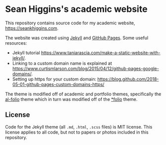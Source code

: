 # Sean Higgins's academic website

This repository contains source code for my academic website, https://seankhiggins.com.

The website was created using [Jekyll](https://jekyllrb.com/) and [GitHub Pages](https://pages.github.com/). 
Some useful resources:
- Jekyll tutorial https://www.taniarascia.com/make-a-static-website-with-jekyll/. 
- Linking to a custom domain name is explained at https://www.curtismlarson.com/blog/2015/04/12/github-pages-google-domains/.
- Setting up https for your custom domain: https://blog.github.com/2018-05-01-github-pages-custom-domains-https/
	
The theme is modified off of academic and portfolio themes, specifically the [al-folio](https://github.com/alshedivat/al-folio) theme which in turn was modified off of the [\*folio](https://github.com/bogoli/-folio) theme.

## License

Code for the Jekyll theme (all `.md`, `.html`, `.scss` files) is MIT license. This license applies to all code, but not to papers or photos included in this repository.
